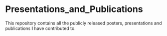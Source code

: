 # Presentations_and_Publications

This repository contains all the publicly released posters, presentations and publications I have contributed to.

